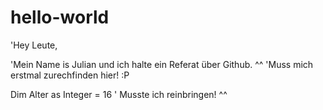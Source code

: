 # hello-world

'Hey Leute,

'Mein Name is Julian und ich halte ein Referat über Github. ^^
'Muss mich erstmal zurechfinden hier! :P

Dim Alter as Integer = 16 ' Musste ich reinbringen! ^^
